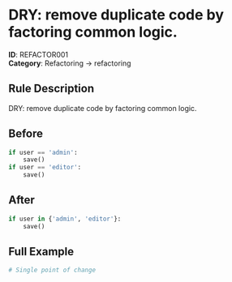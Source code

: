 # DRY: remove duplicate code by factoring common logic.

**ID**: REFACTOR001  
**Category**: Refactoring → refactoring

## Rule Description
DRY: remove duplicate code by factoring common logic.

## Before
```python
if user == 'admin':
    save()
if user == 'editor':
    save()
```

## After  
```python
if user in {'admin', 'editor'}:
    save()
```

## Full Example
```python
# Single point of change
```
